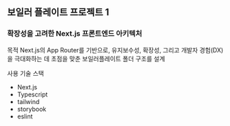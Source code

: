 ## 보일러 플레이트 프로젝트 1
### 확장성을 고려한 Next.js 프론트엔드 아키텍처

목적
Next.js의 App Router를 기반으로, 유지보수성, 확장성, 그리고 개발자 경험(DX)을 극대화하는 데 초점을 맞춘 보일러플레이트 폴더 구조를 설계


사용 기술 스택
- Next.js
- Typescript
- tailwind
- storybook
- eslint